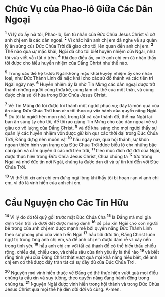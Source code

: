 

# Chức Vụ của Phao-lô Giữa Các Dân Ngoại
<sup><b>1</b></sup> Vì lý do ấy mà tôi, Phao-lô, làm tù nhân của Đức Chúa Jesus Christ vì cớ anh chị em là các dân ngoại. <sup><b>2</b></sup> Vì chắc hẳn anh chị em đã nghe về sự quản lý ân sủng của Đức Chúa Trời đã giao cho tôi liên quan đến anh chị em. <sup><b>3</b></sup> Thể nào qua sự mặc khải, Ngài đã cho tôi biết huyền nhiệm của Ngài, như tôi vừa viết vắn tắt ở trên. <sup><b>4</b></sup> Khi đọc điều ấy, có lẽ anh chị em đã nhận thấy tôi được cho hiểu huyền nhiệm của Đấng Christ như thế nào.

<sup><b>5</b></sup> Trong các thế hệ trước Ngài không mặc khải huyền nhiệm ấy cho nhân loại, như Đức Thánh Linh đã mặc khải cho các sứ đồ thánh và các tiên tri Ngài ngày nay. <sup><b>6</b></sup> Huyền nhiệm ấy là nhờ Tin Mừng các dân ngoại được trở thành những người cùng thừa kế, cùng làm chi thể của một thân, và cùng được chia sẻ lời hứa trong Đức Chúa Jesus Christ.

<sup><b>7</b></sup> Về Tin Mừng đó tôi được trở thành một người phục vụ; đây là món quà của ân sủng Đức Chúa Trời ban cho tôi theo sự vận hành của quyền năng Ngài. <sup><b>8</b></sup> Dù tôi là người hèn mọn nhất trong tất cả các thánh đồ, thế mà Ngài lại ban ân sủng ấy cho tôi, để tôi rao giảng Tin Mừng cho các dân ngoại về sự giàu có vô lượng của Đấng Christ, <sup><b>9</b></sup> và để khai sáng cho mọi người thấy sự quản lý các huyền nhiệm vốn được giữ kín qua các thời đại trong Đức Chúa Trời, Đấng dựng nên muôn vật <sup><b>10</b></sup> hầu ngày nay, qua hội thánh, sự khôn ngoan thiên hình vạn trạng của Đức Chúa Trời được biểu lộ cho những bậc cai quản và cầm quyền ở các nơi trên trời, <sup><b>11</b></sup> theo mục đích đời đời của Ngài, được thực hiện trong Đức Chúa Jesus Christ, Chúa chúng ta <sup><b>12</b></sup> tức trong Ngài và nhờ đức tin nơi Ngài, chúng ta được dạn dĩ và tự tin khi đến với Đức Chúa Trời.

<sup><b>13</b></sup> Vì thế tôi xin anh chị em đừng ngã lòng khi thấy tôi bị hoạn nạn vì anh chị em, vì đó là vinh hiển của anh chị em.

# Cầu Nguyện cho Các Tín Hữu
<sup><b>14</b></sup> Vì lý do đó tôi quỳ gối trước mặt Đức Chúa Cha <sup><b>15</b></sup> là Đấng mà mọi gia đình trên trời và dưới đất được mang danh <sup><b>16</b></sup> để cầu xin Ngài cho con người bề trong của anh chị em được mạnh mẽ bởi quyền năng Đức Thánh Linh theo sự phong phú của vinh hiển Ngài <sup><b>17</b></sup> hầu bởi đức tin, Đấng Christ luôn ngự trị trong lòng anh chị em, và để anh chị em được đâm rễ và xây nền trong tình yêu <sup><b>18</b></sup> hầu anh chị em với tất cả thánh đồ có thể hiểu thấu chiều rộng, chiều dài, chiều cao, và chiều sâu của tình yêu ấy là thể nào <sup><b>19</b></sup> và biết rằng tình yêu của Đấng Christ thật vượt quá mọi khả năng hiểu biết, để anh chị em có thể được đầy tràn tất cả sự đầy đủ của Đức Chúa Trời.

<sup><b>20</b></sup> Nguyện mọi vinh hiển thuộc về Đấng có thể thực hiện vượt quá mọi điều chúng ta cầu xin và suy tưởng, theo quyền năng đang hành động trong chúng ta. <sup><b>21</b></sup> Nguyện Ngài được vinh hiển trong hội thánh và trong Đức Chúa Jesus Christ qua mọi thế hệ đến đời đời vô cùng. A-men.

